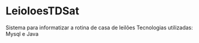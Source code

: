 # LeioloesTDSat
Sistema para informatizar a rotina de casa de leilões
Tecnologias utilizadas: Mysql e Java
